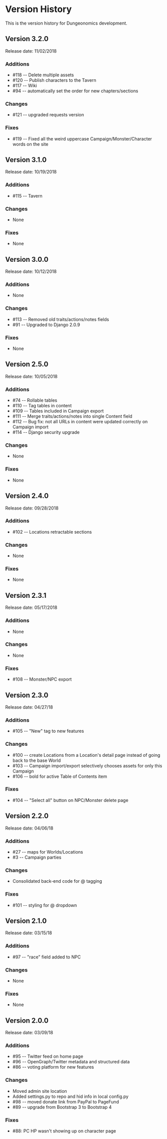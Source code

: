 # Version History

This is the version history for Dungeonomics development.


## Version 3.2.0

Release date: 11/02/2018

### Additions

* #118 -- Delete multiple assets
* #120 -- Publish characters to the Tavern
* #117 -- Wiki
* #94 -- automatically set the order for new chapters/sections

### Changes

* #121 -- upgraded requests version

### Fixes

* #119 -- Fixed all the weird uppercase Campaign/Monster/Character words on the site


## Version 3.1.0

Release date: 10/19/2018

### Additions

* #115 -- Tavern

### Changes

* None

### Fixes

* None


## Version 3.0.0

Release date: 10/12/2018

### Additions

* None

### Changes

* #113 -- Removed old traits/actions/notes fields
* #91 -- Upgraded to Django 2.0.9

### Fixes

* None


## Version 2.5.0

Release date: 10/05/2018

### Additions

* #74 -- Rollable tables
* #110 -- Tag tables in content
* #109 -- Tables included in Campaign export
* #111 -- Merge traits/actions/notes into single Content field
* #112 -- Bug fix: not all URLs in content were updated correctly on Campaign import
* #114 -- Django security upgrade

### Changes

* None

### Fixes

* None


## Version 2.4.0

Release date: 09/28/2018

### Additions

* #102 -- Locations retractable sections

### Changes

* None

### Fixes

* None


## Version 2.3.1

Release date: 05/17/2018

### Additions

* None

### Changes

* None

### Fixes

* #108 -- Monster/NPC export


## Version 2.3.0

Release date: 04/27/18

### Additions

* #105 -- "New" tag to new features

### Changes

* #100 -- create Locations from a Location's detail page instead of going back to the base World
* #103 -- Campaign import/export selectively chooses assets for only this Campaign
* #106 -- bold for active Table of Contents item

### Fixes

* #104 -- "Select all" button on NPC/Monster delete page


## Version 2.2.0

Release date: 04/06/18

### Additions

* #27 -- maps for Worlds/Locations
* #3 -- Campaign parties

### Changes

* Consolidated back-end code for @ tagging

### Fixes

* #101 -- styling for @ dropdown


## Version 2.1.0

Release date: 03/15/18

### Additions

* #97 -- "race" field added to NPC

### Changes

* None

### Fixes

* None


## Version 2.0.0

Release date: 03/09/18

### Additions

* #95 -- Twitter feed on home page
* #96 -- OpenGraph/Twitter metadata and structured data
* #86 -- voting platform for new features

### Changes

* Moved admin site location
* Added settings.py to repo and hid info in local config.py
* #98 -- moved donate link from PayPal to PageFund
* #89 -- upgrade from Bootstrap 3 to Bootstrap 4

### Fixes

* #88: PC HP wasn't showing up on character page